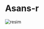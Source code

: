 # Asans-r
![resim](https://user-images.githubusercontent.com/122774844/226561120-81df3ee6-96ec-40d1-8cb9-e5eb6c2c0973.png)

